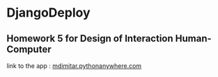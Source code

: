 # DjangoDeploy

## Homework 5 for Design of Interaction Human-Computer
link to the app : [mdimitar.pythonanywhere.com](mdimitar.pythonanywhere.com)
